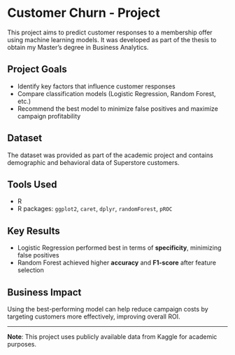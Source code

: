 # Customer Churn - Project

This project aims to predict customer responses to a membership offer using machine learning models. It was developed as part of the thesis to obtain my Master’s degree in Business Analytics.

## Project Goals
- Identify key factors that influence customer responses
- Compare classification models (Logistic Regression, Random Forest, etc.)
- Recommend the best model to minimize false positives and maximize campaign profitability

## Dataset
The dataset was provided as part of the academic project and contains demographic and behavioral data of Superstore customers.

## Tools Used
- R
- R packages: `ggplot2`, `caret`, `dplyr`, `randomForest`, `pROC`

## Key Results
- Logistic Regression performed best in terms of **specificity**, minimizing false positives
- Random Forest achieved higher **accuracy** and **F1-score** after feature selection

## Business Impact
Using the best-performing model can help reduce campaign costs by targeting customers more effectively, improving overall ROI.

---

**Note**: This project uses publicly available data from Kaggle for academic purposes.


